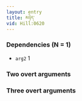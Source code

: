 ```yaml
---
layout: entry
title: མཉེད་
vid: Hill:0620
---
```

### Dependencies (N = 1)
* `arg2` 1


### Two overt arguments


### Three overt arguments
